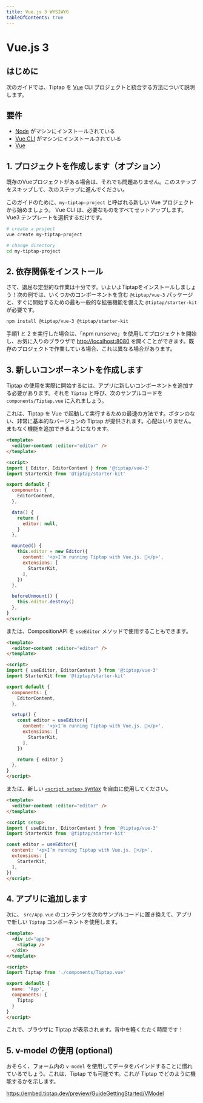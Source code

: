 ```yaml
---
title: Vue.js 3 WYSIWYG
tableOfContents: true
---
```


# Vue.js 3

## はじめに

<!-- The following guide describes how to integrate Tiptap with your [Vue](https://vuejs.org/) CLI project. -->

次のガイドでは、Tiptap を [Vue](https://vuejs.org/) CLI プロジェクトと統合する方法について説明します。

## 要件

* [Node](https://nodejs.org/en/download/) がマシンにインストールされている
* [Vue CLI](https://cli.vuejs.org/) がマシンにインストールされている
* [Vue](https://v3.vuejs.org/guide/introduction.html)

<!-- * [Node](https://nodejs.org/en/download/) installed on your machine
* [Vue CLI](https://cli.vuejs.org/) installed on your machine
* Experience with [Vue](https://v3.vuejs.org/guide/introduction.html) -->

## 1. プロジェクトを作成します（オプション）

既存のVueプロジェクトがある場合は、それでも問題ありません。このステップをスキップして、次のステップに進んでください。

このガイドのために、`my-tiptap-project` と呼ばれる新しい Vue プロジェクトから始めましょう。 Vue CLI は、必要なものをすべてセットアップします。Vue3 テンプレートを選択するだけです。

<!-- If you already have an existing Vue project, that’s fine too. Just skip this step and proceed with the next step. -->

<!-- For the sake of this guide, let’s start with a fresh Vue project called `my-tiptap-project`. The Vue CLI sets up everything we need, just select the Vue 3 template. -->

```bash
# create a project
vue create my-tiptap-project

# change directory
cd my-tiptap-project
```

## 2. 依存関係をインストール

さて、退屈な定型的な作業は十分です。いよいよTiptapをインストールしましょう！次の例では、いくつかのコンポーネントを含む `@tiptap/vue-3` パッケージと、すぐに開始するための最も一般的な拡張機能を備えた `@tiptap/starter-kit` が必要です。

<!-- Okay, enough of the boring boilerplate work. Let’s finally install Tiptap! For the following example you’ll need the `@tiptap/vue-3` package, with a few components, and `@tiptap/starter-kit` which has the most common extensions to get started quickly. -->

```bash
npm install @tiptap/vue-3 @tiptap/starter-kit
```

<!-- If you followed step 1 and 2, you can now start your project with `npm run serve`, and open [http://localhost:8080](http://localhost:8080) in your favorite browser. This might be different, if you’re working with an existing project. -->

手順1 と 2 を実行した場合は、「npm runserve」を使用してプロジェクトを開始し、お気に入りのブラウザで [http://localhost:8080](http://localhost:8080) を開くことができます。既存のプロジェクトで作業している場合、これは異なる場合があります。

## 3. 新しいコンポーネントを作成します

Tiptap の使用を実際に開始するには、アプリに新しいコンポーネントを追加する必要があります。それを `Tiptap` と呼び、次のサンプルコードを `components/Tiptap.vue` に入れましょう。

これは、Tiptap を Vue で起動して実行するための最速の方法です。ボタンのない、非常に基本的なバージョンの Tiptap が提供されます。心配はいりません。まもなく機能を追加できるようになります。

<!-- To actually start using Tiptap, you’ll need to add a new component to your app. Let’s call it `Tiptap` and put the following example code in `components/Tiptap.vue`. -->

<!-- This is the fastest way to get Tiptap up and running with Vue. It will give you a very basic version of Tiptap, without any buttons. No worries, you will be able to add more functionality soon. -->

```html
<template>
  <editor-content :editor="editor" />
</template>

<script>
import { Editor, EditorContent } from '@tiptap/vue-3'
import StarterKit from '@tiptap/starter-kit'

export default {
  components: {
    EditorContent,
  },

  data() {
    return {
      editor: null,
    }
  },

  mounted() {
    this.editor = new Editor({
      content: '<p>I’m running Tiptap with Vue.js. 🎉</p>',
      extensions: [
        StarterKit,
      ],
    })
  },

  beforeUnmount() {
    this.editor.destroy()
  },
}
</script>
```

<!-- Alternatively, you can use the Composition API with the `useEditor` method. -->

または、CompositionAPI を `useEditor` メソッドで使用することもできます。

```html
<template>
  <editor-content :editor="editor" />
</template>

<script>
import { useEditor, EditorContent } from '@tiptap/vue-3'
import StarterKit from '@tiptap/starter-kit'

export default {
  components: {
    EditorContent,
  },

  setup() {
    const editor = useEditor({
      content: '<p>I’m running Tiptap with Vue.js. 🎉</p>',
      extensions: [
        StarterKit,
      ],
    })

    return { editor }
  },
}
</script>
```

<!-- Or feel free to use the new [`<script setup>` syntax](https://v3.vuejs.org/api/sfc-script-setup.html). -->

または、新しい [`<script setup>` syntax](https://v3.vuejs.org/api/sfc-script-setup.html) を自由に使用してください。

```html
<template>
  <editor-content :editor="editor" />
</template>

<script setup>
import { useEditor, EditorContent } from '@tiptap/vue-3'
import StarterKit from '@tiptap/starter-kit'

const editor = useEditor({
  content: '<p>I’m running Tiptap with Vue.js. 🎉</p>',
  extensions: [
    StarterKit,
  ],
})
</script>
```

## 4. アプリに追加します

次に、 `src/App.vue` のコンテンツを次のサンプルコードに置き換えて、アプリで新しい `Tiptap` コンポーネントを使用します。

<!-- Now, let’s replace the content of `src/App.vue` with the following example code to use our new `Tiptap` component in our app. -->

```html
<template>
  <div id="app">
    <tiptap />
  </div>
</template>

<script>
import Tiptap from './components/Tiptap.vue'

export default {
  name: 'App',
  components: {
    Tiptap
  }
}
</script>
```

<!-- You should now see Tiptap in your browser. Time to give yourself a pat on the back! :) -->

これで、ブラウザに Tiptap が表示されます。背中を軽くたたく時間です！

## 5. v-model の使用 (optional)

おそらく、フォーム内の `v-model` を使用してデータをバインドすることに慣れているでしょう。これは、Tiptap でも可能です。これが Tiptap でどのように機能するかを示します。

<!-- You’re probably used to binding your data with `v-model` in forms, that’s also possible with Tiptap. Here is how that would work with Tiptap: -->

https://embed.tiptap.dev/preview/GuideGettingStarted/VModel
